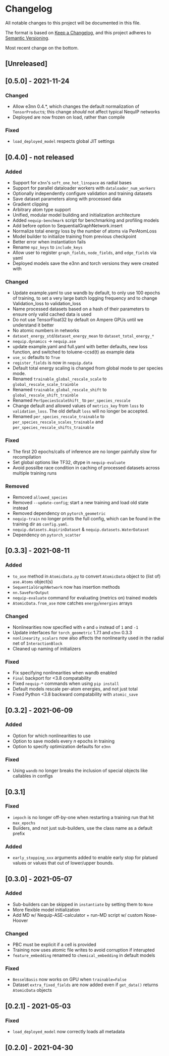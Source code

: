 # Changelog
All notable changes to this project will be documented in this file.

The format is based on [Keep a Changelog](https://keepachangelog.com/en/1.0.0/),
and this project adheres to [Semantic Versioning](https://semver.org/spec/v2.0.0.html).

Most recent change on the bottom.

## [Unreleased]

## [0.5.0] - 2021-11-24
### Changed
- Allow e3nn 0.4.*, which changes the default normalization of `TensorProduct`s; this change _should_ not affect typical NequIP networks
- Deployed are now frozen on load, rather than compile

### Fixed
- `load_deployed_model` respects global JIT settings

## [0.4.0] - not released
### Added
- Support for `e3nn`'s `soft_one_hot_linspace` as radial bases
- Support for parallel dataloader workers with `dataloader_num_workers`
- Optionally independently configure validation and training datasets
- Save dataset parameters along with processed data
- Gradient clipping
- Arbitrary atom type support
- Unified, modular model building and initialization architecture
- Added `nequip-benchmark` script for benchmarking and profiling models
- Add before option to SequentialGraphNetwork.insert
- Normalize total energy loss by the number of atoms via PerAtomLoss
- Model builder to initialize training from previous checkpoint
- Better error when instantiation fails
- Rename `npz_keys` to `include_keys`
- Allow user to register `graph_fields`, `node_fields`, and `edge_fields` via yaml
- Deployed models save the e3nn and torch versions they were created with

### Changed
- Update example.yaml to use wandb by default, to only use 100 epochs of training, to set a very large batch logging frequency and to change Validation_loss to validation_loss
- Name processed datasets based on a hash of their parameters to ensure only valid cached data is used
- Do not use TensorFloat32 by default on Ampere GPUs until we understand it better
- No atomic numbers in networks
- `dataset_energy_std`/`dataset_energy_mean` to `dataset_total_energy_*`
- `nequip.dynamics` -> `nequip.ase`
- update example.yaml and full.yaml with better defaults, new loss function, and switched to toluene-ccsd(t) as example 
data
- `use_sc` defaults to `True`
- `register_fields` is now in `nequip.data`
- Default total energy scaling is changed from global mode to per species mode.
- Renamed `trainable_global_rescale_scale` to `global_rescale_scale_trainble`
- Renamed `trainable_global_rescale_shift` to `global_rescale_shift_trainble`
- Renamed `PerSpeciesScaleShift_` to `per_species_rescale`
- Change default and allowed values of `metrics_key` from `loss` to `validation_loss`. The old default `loss` will no longer be accepted.
- Renamed `per_species_rescale_trainable` to `per_species_rescale_scales_trainable` and `per_species_rescale_shifts_trainable`

### Fixed
- The first 20 epochs/calls of inference are no longer painfully slow for recompilation
- Set global options like TF32, dtype in `nequip-evaluate`
- Avoid possilbe race condition in caching of processed datasets across multiple training runs

### Removed
- Removed `allowed_species`
- Removed `--update-config`; start a new training and load old state instead
- Removed dependency on `pytorch_geometric`
- `nequip-train` no longer prints the full config, which can be found in the training dir as `config.yaml`.
- `nequip.datasets.AspirinDataset` & `nequip.datasets.WaterDataset`
- Dependency on `pytorch_scatter`

## [0.3.3] - 2021-08-11
### Added
- `to_ase` method in `AtomicData.py` to convert `AtomicData` object to (list of) `ase.Atoms` object(s)
- `SequentialGraphNetwork` now has insertion methods
- `nn.SaveForOutput`
- `nequip-evaluate` command for evaluating (metrics on) trained models
- `AtomicData.from_ase` now catches `energy`/`energies` arrays

### Changed
- Nonlinearities now specified with `e` and `o` instead of `1` and `-1`
- Update interfaces for `torch_geometric` 1.7.1 and `e3nn` 0.3.3
- `nonlinearity_scalars` now also affects the nonlinearity used in the radial net of `InteractionBlock`
- Cleaned up naming of initializers

### Fixed
- Fix specifying nonlinearities when wandb enabled
- `Final` backport for <3.8 compatability
- Fixed `nequip-*` commands when using `pip install`
- Default models rescale per-atom energies, and not just total
- Fixed Python <3.8 backward compatability with `atomic_save`

## [0.3.2] - 2021-06-09
### Added
- Option for which nonlinearities to use
- Option to save models every *n* epochs in training
- Option to specify optimization defaults for `e3nn`

### Fixed
- Using `wandb` no longer breaks the inclusion of special objects like callables in configs

## [0.3.1]
### Fixed
- `iepoch` is no longer off-by-one when restarting a training run that hit `max_epochs`
- Builders, and not just sub-builders, use the class name as a default prefix
### Added
- `early_stopping_xxx` arguments added to enable early stop for platued values or values that out of lower/upper bounds.

## [0.3.0] - 2021-05-07
### Added
- Sub-builders can be skipped in `instantiate` by setting them to `None`
- More flexible model initialization
- Add MD w/ Nequip-ASE-calculator + run-MD script w/ custom Nose-Hoover

### Changed
- PBC must be explicit if a cell is provided
- Training now uses atomic file writes to avoid corruption if interupted
- `feature_embedding` renamed to `chemical_embedding` in default models

### Fixed
- `BesselBasis` now works on GPU when `trainable=False`
- Dataset `extra_fixed_fields` are now added even if `get_data()` returns `AtomicData` objects

## [0.2.1] - 2021-05-03
### Fixed
- `load_deployed_model` now correctly loads all metadata

## [0.2.0] - 2021-04-30
